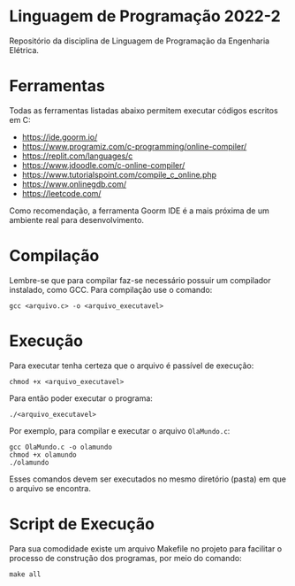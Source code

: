 # Linguagem de Programação 2022-2
Repositório da disciplina de Linguagem de Programação da Engenharia Elétrica.

# Ferramentas
Todas as ferramentas listadas abaixo permitem executar códigos escritos em C:
- https://ide.goorm.io/
- https://www.programiz.com/c-programming/online-compiler/
- https://replit.com/languages/c
- https://www.jdoodle.com/c-online-compiler/
- https://www.tutorialspoint.com/compile_c_online.php
- https://www.onlinegdb.com/
- https://leetcode.com/

Como recomendação, a ferramenta Goorm IDE é a mais próxima de um ambiente real para desenvolvimento.

# Compilação
Lembre-se que para compilar faz-se necessário possuir um compilador instalado, como GCC. Para compilação use o comando:

`gcc <arquivo.c> -o <arquivo_executavel>`

# Execução
Para executar tenha certeza que o arquivo é passível de execução:

`chmod +x <arquivo_executavel>`

Para então poder executar o programa:

`./<arquivo_executavel>`

Por exemplo, para compilar e executar o arquivo `OlaMundo.c`:

```shell
gcc OlaMundo.c -o olamundo
chmod +x olamundo
./olamundo
```

Esses comandos devem ser executados no mesmo diretório (pasta) em que o arquivo se encontra.

# Script de Execução
Para sua comodidade existe um arquivo Makefile no projeto para facilitar o processo de construção dos programas, por meio do comando:

`make all`
